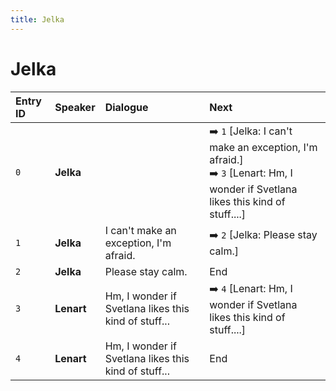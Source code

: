 ```yaml
---
title: Jelka
---
```


# Jelka


| Entry ID | Speaker | Dialogue | Next |
| :------- | :------ | :------- | :------------ |
| `0` | **Jelka** |  | ➡️ `1` \[Jelka: I can't make an exception, I'm afraid\.\]<br>➡️ `3` \[Lenart: Hm, I wonder if Svetlana likes this kind of stuff\.\.\.\.\] |
| `1` | **Jelka** | I can't make an exception, I'm afraid\. | ➡️ `2` \[Jelka: Please stay calm\.\] |
| `2` | **Jelka** | Please stay calm\. | End |
| `3` | **Lenart** | Hm, I wonder if Svetlana likes this kind of stuff\.\.\. | ➡️ `4` \[Lenart: Hm, I wonder if Svetlana likes this kind of stuff\.\.\.\.\] |
| `4` | **Lenart** | Hm, I wonder if Svetlana likes this kind of stuff\.\.\. | End |

